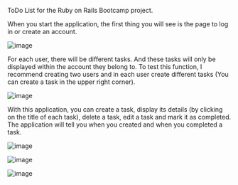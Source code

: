 ToDo List for the Ruby on Rails Bootcamp project.

When you start the application, the first thing you will see is the page to log in or create an account.

![image](https://user-images.githubusercontent.com/86500891/176039210-8dc8829a-8b35-4c40-920f-4d26ea25a69a.png)

For each user, there will be different tasks. And these tasks will only be displayed within the account they belong to. To test this function, I recommend creating two users and in each user create different tasks (You can create a task in the upper right corner).

![image](https://user-images.githubusercontent.com/86500891/176039618-c53194d0-480b-4903-b6f6-68208ff47631.png)

With this application, you can create a task, display its details (by clicking on the title of each task), delete a task, edit a task and mark it as completed. The application will tell you when you created and when you completed a task. 

![image](https://user-images.githubusercontent.com/86500891/176045368-7c77ab3e-1fd5-425e-a9df-5d77d94cd883.png)

![image](https://user-images.githubusercontent.com/86500891/176045451-a2ccbd2d-b1ad-407a-9004-8577acb292e0.png)

![image](https://user-images.githubusercontent.com/86500891/176045509-119c068c-1e30-4d99-bda8-92eef537e483.png)

